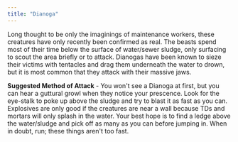 ```yaml
---
title: "Dianoga"
---
```


Long thought to be only the imaginings of maintenance workers, these creatures have only recently been confirmed as real. The beasts spend most of their time below the surface of water/sewer sludge, only surfacing to scout the area briefly or to attack. Dianogas have been known to sieze their victims with tentacles and drag them underneath the water to drown, but it is most common that they attack with their massive jaws.

**Suggested Method of Attack** - You won't see a Dianoga at first, but you can hear a guttural growl when they notice your prescence. Look for the eye-stalk to poke up above the sludge and try to blast it as fast as you can. Explosives are only good if the creatures are near a wall because TDs and mortars will only splash in the water. Your best hope is to find a ledge above the water/sludge and pick off as many as you can before jumping in. When in doubt, run; these things aren't too fast.